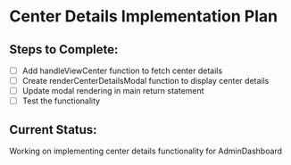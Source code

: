 # Center Details Implementation Plan

## Steps to Complete:
- [ ] Add handleViewCenter function to fetch center details
- [ ] Create renderCenterDetailsModal function to display center details
- [ ] Update modal rendering in main return statement
- [ ] Test the functionality

## Current Status:
Working on implementing center details functionality for AdminDashboard
